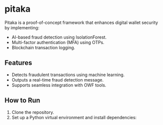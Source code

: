 # pitaka
Pitaka is a proof-of-concept framework that enhances digital wallet security by implementing:
- AI-based fraud detection using IsolationForest.
- Multi-factor authentication (MFA) using OTPs.
- Blockchain transaction logging.

## Features
- Detects fraudulent transactions using machine learning.
- Outputs a real-time fraud detection message.
- Supports seamless integration with OWF tools.

## How to Run
1. Clone the repository.
2. Set up a Python virtual environment and install dependencies:
